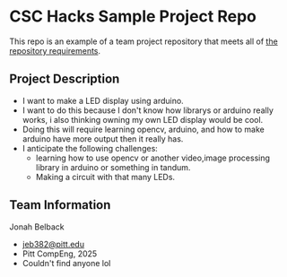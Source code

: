 # CSC Hacks Sample Project Repo

This repo is an example of a team project repository that meets all of [the repository requirements](https://www.notion.so/CSC-Hacks-901a62e005c8494fa342e0cc738101ad#da206965e3ed497f9bd6c1ceebd4fac9).

## Project Description
* I want to make a LED display using arduino.
* I want to do this because I don't know how librarys or arduino really works, i also thinking owning my own LED display would be cool.
* Doing this will require learning opencv, arduino, and how to make arduino have more output then it really has.
* I anticipate the following challenges: 
  * learning how to use opencv or another video,image processing library in arduino or something in tandum.
  * Making a circuit with that many LEDs.

## Team Information
Jonah Belback
* jeb382@pitt.edu
* Pitt CompEng, 2025
* Couldn't find anyone lol
